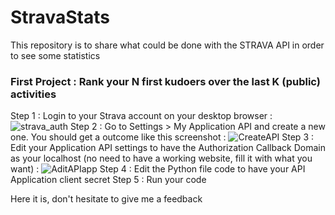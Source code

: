 # StravaStats

This repository is to share what could be done with the STRAVA API in order to see some statistics 

### First Project : Rank your N first kudoers over the last K (public) activities ###

Step 1 : Login to your Strava account on your desktop browser : ![strava_auth](https://github.com/capitaintiti/StravaStats/assets/47813777/1d4df7da-bca4-4206-b61a-b6121a5792a1)
Step 2 : Go to Settings > My Application API and create a new one. You should get a outcome like this screenshot : ![CreateAPI](https://github.com/capitaintiti/StravaStats/assets/47813777/4d66275a-d8e6-44c5-af9f-75f2b2aa9061)
Step 3 : Edit your Application API settings to have the Authorization Callback Domain as your localhost (no need to have a working website, fill it with what you want) : ![AditAPIapp](https://github.com/capitaintiti/StravaStats/assets/47813777/10cb0fe0-0756-4363-be50-64524fee3b9c)
Step 4 : Edit the Python file code to have your API Application client secret
Step 5 : Run your code

Here it is, don't hesitate to give me a feedback
